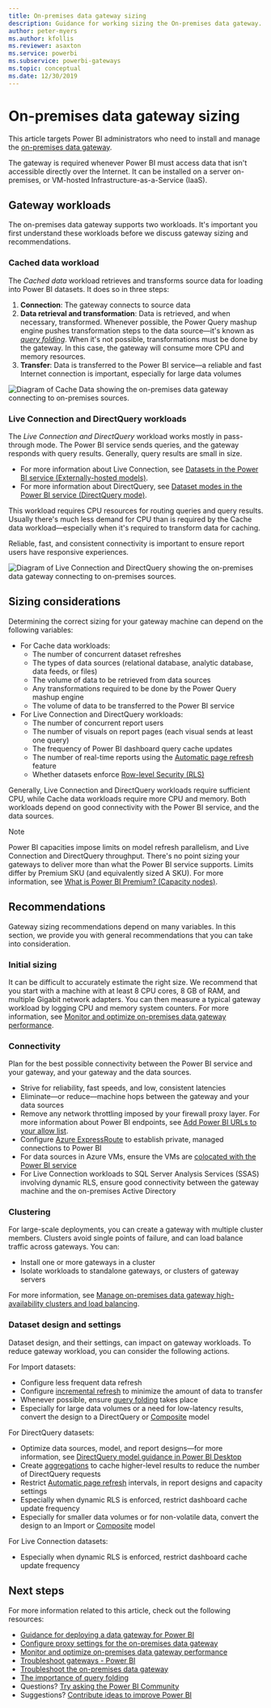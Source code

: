 ```yaml
---
title: On-premises data gateway sizing
description: Guidance for working sizing the On-premises data gateway.
author: peter-myers
ms.author: kfollis
ms.reviewer: asaxton
ms.service: powerbi
ms.subservice: powerbi-gateways
ms.topic: conceptual
ms.date: 12/30/2019
---
```


# On-premises data gateway sizing

This article targets Power BI administrators who need to install and manage the [on-premises data gateway](../connect-data/service-gateway-onprem.md).

The gateway is required whenever Power BI must access data that isn't accessible directly over the Internet. It can be installed on a server on-premises, or VM-hosted Infrastructure-as-a-Service (IaaS).

## Gateway workloads

The on-premises data gateway supports two workloads. It's important you first understand these workloads before we discuss gateway sizing and recommendations.

### Cached data workload

The _Cached data_ workload retrieves and transforms source data for loading into Power BI datasets. It does so in three steps:

1. **Connection**: The gateway connects to source data
1. **Data retrieval and transformation**: Data is retrieved, and when necessary, transformed. Whenever possible, the Power Query mashup engine pushes transformation steps to the data source—it's known as _[query folding](power-query-folding.md)_. When it's not possible, transformations must be done by the gateway. In this case, the gateway will consume more CPU and memory resources.
1. **Transfer**: Data is transferred to the Power BI service—a reliable and fast Internet connection is important, especially for large data volumes

![Diagram of Cache Data showing the on-premises data gateway connecting to on-premises sources.](media/gateway-onprem-sizing/gateway-onprem-workload-cached-data.png)

### Live Connection and DirectQuery workloads

The _Live Connection and DirectQuery_ workload works mostly in pass-through mode. The Power BI service sends queries, and the gateway responds with query results. Generally, query results are small in size.

- For more information about Live Connection, see [Datasets in the Power BI service (Externally-hosted models)](../connect-data/service-datasets-understand.md#external-hosted-models).
- For more information about DirectQuery, see [Dataset modes in the Power BI service (DirectQuery mode)](../connect-data/service-dataset-modes-understand.md#directquery-mode).

This workload requires CPU resources for routing queries and query results. Usually there's much less demand for CPU than is required by the Cache data workload—especially when it's required to transform data for caching.

Reliable, fast, and consistent connectivity is important to ensure report users have responsive experiences.

![Diagram of Live Connection and DirectQuery showing the on-premises data gateway connecting to on-premises sources.](media/gateway-onprem-sizing/gateway-onprem-workload-liveconnection-directquery.png)

## Sizing considerations

Determining the correct sizing for your gateway machine can depend on the following variables:

- For Cache data workloads:
  - The number of concurrent dataset refreshes
  - The types of data sources (relational database, analytic database, data feeds, or files)
  - The volume of data to be retrieved from data sources
  - Any transformations required to be done by the Power Query mashup engine
  - The volume of data to be transferred to the Power BI service
- For Live Connection and DirectQuery workloads:
  - The number of concurrent report users
  - The number of visuals on report pages (each visual sends at least one query)
  - The frequency of Power BI dashboard query cache updates
  - The number of real-time reports using the [Automatic page refresh](../create-reports/desktop-automatic-page-refresh.md) feature
  - Whether datasets enforce [Row-level Security (RLS)](../create-reports/desktop-rls.md)

Generally, Live Connection and DirectQuery workloads require sufficient CPU, while Cache data workloads require more CPU and memory. Both workloads depend on good connectivity with the Power BI service, and the data sources.

> [!NOTE]
> Power BI capacities impose limits on model refresh parallelism, and Live Connection and DirectQuery throughput. There's no point sizing your gateways to deliver more than what the Power BI service supports. Limits differ by Premium SKU (and equivalently sized A SKU). For more information, see [What is Power BI Premium? (Capacity nodes)](../enterprise/service-premium-what-is.md#capacity-nodes).

## Recommendations

Gateway sizing recommendations depend on many variables. In this section, we provide you with general recommendations that you can take into consideration.

### Initial sizing

It can be difficult to accurately estimate the right size. We recommend that you start with a machine with at least 8 CPU cores, 8 GB of RAM, and multiple Gigabit network adapters. You can then measure a typical gateway workload by logging CPU and memory system counters. For more information, see [Monitor and optimize on-premises data gateway performance](/data-integration/gateway/service-gateway-performance).

### Connectivity

Plan for the best possible connectivity between the Power BI service and your gateway, and your gateway and the data sources.

- Strive for reliability, fast speeds, and low, consistent latencies
- Eliminate—or reduce—machine hops between the gateway and your data sources
- Remove any network throttling imposed by your firewall proxy layer. For more information about Power BI endpoints, see [Add Power BI URLs to your allow list](../admin/power-bi-allow-list-urls.md).
- Configure [Azure ExpressRoute](/azure/expressroute/expressroute-introduction) to establish private, managed connections to Power BI
- For data sources in Azure VMs, ensure the VMs are [colocated with the Power BI service](../admin/service-admin-where-is-my-tenant-located.md)
- For Live Connection workloads to SQL Server Analysis Services (SSAS) involving dynamic RLS, ensure good connectivity between the gateway machine and the on-premises Active Directory

### Clustering

For large-scale deployments, you can create a gateway with multiple cluster members. Clusters avoid single points of failure, and can load balance traffic across gateways. You can:

- Install one or more gateways in a cluster
- Isolate workloads to standalone gateways, or clusters of gateway servers

For more information, see [Manage on-premises data gateway high-availability clusters and load balancing](/data-integration/gateway/service-gateway-high-availability-clusters).

### Dataset design and settings

Dataset design, and their settings, can impact on gateway workloads. To reduce gateway workload, you can consider the following actions.

For Import datasets:

- Configure less frequent data refresh
- Configure [incremental refresh](../connect-data/incremental-refresh-overview.md) to minimize the amount of data to transfer
- Whenever possible, ensure [query folding](power-query-folding.md) takes place
- Especially for large data volumes or a need for low-latency results, convert the design to a DirectQuery or [Composite](../connect-data/service-dataset-modes-understand.md#composite-mode) model

For DirectQuery datasets:

- Optimize data sources, model, and report designs—for more information, see [DirectQuery model guidance in Power BI Desktop](directquery-model-guidance.md)
- Create [aggregations](../enterprise/aggregations-auto.md) to cache higher-level results to reduce the number of DirectQuery requests
- Restrict [Automatic page refresh](../create-reports/desktop-automatic-page-refresh.md) intervals, in report designs and capacity settings
- Especially when dynamic RLS is enforced, restrict dashboard cache update frequency
- Especially for smaller data volumes or for non-volatile data, convert the design to an Import or [Composite](../connect-data/service-dataset-modes-understand.md#composite-mode) model

For Live Connection datasets:

- Especially when dynamic RLS is enforced, restrict dashboard cache update frequency

## Next steps

For more information related to this article, check out the following resources:

- [Guidance for deploying a data gateway for Power BI](../connect-data/service-gateway-deployment-guidance.md)
- [Configure proxy settings for the on-premises data gateway](/data-integration/gateway/service-gateway-proxy)
- [Monitor and optimize on-premises data gateway performance](/data-integration/gateway/service-gateway-performance)
- [Troubleshoot gateways - Power BI](../connect-data/service-gateway-onprem-tshoot.md)
- [Troubleshoot the on-premises data gateway](/data-integration/gateway/service-gateway-tshoot)
- [The importance of query folding](power-query-folding.md)
- Questions? [Try asking the Power BI Community](https://community.powerbi.com/)
- Suggestions? [Contribute ideas to improve Power BI](https://ideas.powerbi.com)